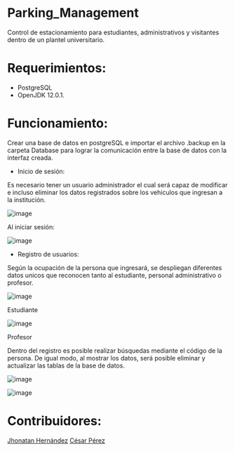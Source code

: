 # Parking_Management
Control de estacionamiento para estudiantes, administrativos y visitantes dentro de un plantel universitario.


# Requerimientos:
- PostgreSQL
- OpenJDK 12.0.1.

# Funcionamiento:
Crear una base de datos en postgreSQL e importar el archivo .backup en la carpeta Database para lograr la comunicación entre la base de datos con la interfaz creada.

- Inicio de sesión:

Es necesario tener un usuario administrador el cual será capaz de modificar e incluso eliminar los datos registrados sobre los vehiculos que ingresan a la institución.

![image](https://user-images.githubusercontent.com/56621103/119880616-0cbce080-bef2-11eb-8569-b2d3845b48a2.png)

Al iniciar sesión:

![image](https://user-images.githubusercontent.com/56621103/119880690-1e05ed00-bef2-11eb-99f4-2aed10de6f0f.png)

- Registro de usuarios:

Según la ocupación de la persona que ingresará, se despliegan diferentes datos unicos que reconocen tanto al estudiante, personal administrativo o profesor.

![image](https://user-images.githubusercontent.com/56621103/119880867-4c83c800-bef2-11eb-9e65-9f147889f88d.png)

Estudiante

![image](https://user-images.githubusercontent.com/56621103/119881108-89e85580-bef2-11eb-9482-2b210640df38.png)

Profesor

Dentro del registro es posible realizar búsquedas mediante el código de la persona. De igual modo, al mostrar los datos, será posible eliminar y actualizar las tablas de la base de datos.

![image](https://user-images.githubusercontent.com/56621103/119881444-eba8bf80-bef2-11eb-886b-4124393e86b3.png)


![image](https://user-images.githubusercontent.com/56621103/119881510-f95e4500-bef2-11eb-9446-a7d80371bfd6.png)


# Contribuidores:
<a href="https://github.com/Jhonn250">Jhonatan Hernández</a>
<a href="https://github.com/EduardoPEMA">César Pérez</a>
